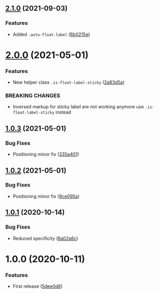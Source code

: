 ## [2.1.0](https://github.com/unlight/tailwind-float-label/compare/v2.0.0...v2.1.0) (2021-09-03)


### Features

* Added `.auto-float-label` ([6b0215e](https://github.com/unlight/tailwind-float-label/commit/6b0215e77a7311fd7be84d48d2ab270f5cd676fc))

# [2.0.0](https://github.com/unlight/tailwind-float-label/compare/v1.0.3...v2.0.0) (2021-05-01)


### Features

* New helper class `.is-float-label-sticky` ([2a83d5a](https://github.com/unlight/tailwind-float-label/commit/2a83d5ac66b127f5c13b1054416005214c73d802))


### BREAKING CHANGES

* Inversed markup for sticky label are not working anymore use `.is-float-label-sticky` instead

## [1.0.3](https://github.com/unlight/tailwind-float-label/compare/v1.0.2...v1.0.3) (2021-05-01)


### Bug Fixes

* Positioning minor fix ([335a401](https://github.com/unlight/tailwind-float-label/commit/335a40121465c9dc534ca98d0bf5444fcdea5d4d))

## [1.0.2](https://github.com/unlight/tailwind-float-label/compare/v1.0.1...v1.0.2) (2021-05-01)


### Bug Fixes

* Positioning minor fix ([9ce095a](https://github.com/unlight/tailwind-float-label/commit/9ce095a1c9ba0148ec5ba60038a9610fed44331d))

## [1.0.1](https://github.com/unlight/tailwind-float-label/compare/v1.0.0...v1.0.1) (2020-10-14)


### Bug Fixes

* Reduced specificity ([8a02a6c](https://github.com/unlight/tailwind-float-label/commit/8a02a6cc5aab90d46120e07551531ad74384adf2))

# 1.0.0 (2020-10-11)


### Features

* First release ([5dee0d6](https://github.com/unlight/tailwind-float-label/commit/5dee0d63daf6cc5a5539131b989f18ace072ac00))
